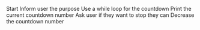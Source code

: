 Start
Inform user the purpose
Use a while loop for the countdown
Print the current countdown number
Ask user if they want to stop they can
Decrease the countdown number

